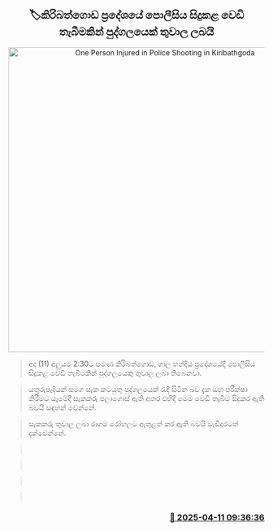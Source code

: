 <p align='center'><b><h2 align='center' title='One Person Injured in Police Shooting in Kiribathgoda'>🏷කිරිබත්ගොඩ ප්‍රදේශයේ පොලීසිය සිදුකළ වෙඩි තැබීමකින් පුද්ගලයෙක් තුවාල ලබයි</h2></b></p>
<p align='center'><img src='https://helakuru.sgp1.cdn.digitaloceanspaces.com/esana/images/lib/shooting[1].jpg' width='600' alt='One Person Injured in Police Shooting in Kiribathgoda'></p>

> අද (11) අලුයම 2:30ට පමණ කිරිබත්ගොඩ, ගාල හන්දිය ප්‍රදේශයේදී පොලීසිය සිදුකළ වෙඩි තැබීමකින් පුද්ගලයෙකු තුවාල ලබා තිබෙනවා.

> යතුරුපැදියක් සමග සැක කටයුතු පුද්ගලයෙක් රැඳී සිටින බව දැක ඔහු පරීක්ෂා කිරීමට යෑමේදී සැකකරු පලාගොස් ඇති අතර එහිදී මෙම වෙඩි තැබීම සිදුකර ඇති බවයි සඳහන් වෙන්නේ.

> සැකකරු තුවාල ලබා රාගම රෝහලට ඇතුළත් කර ඇති බවයි වැඩිදුරටත් දැක්වෙන්නේ.

>  

>  

>  

>  



<h3 align='right'><a href='https://www.helakuru.lk/esana/p/109184/'>📅 2025-04-11 09:36:36</a></h3>
